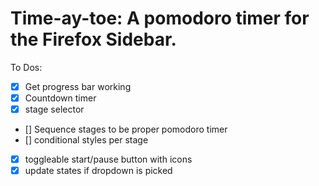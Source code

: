 # Time-ay-toe: A pomodoro timer for the Firefox Sidebar.

To Dos:
- [x] Get progress bar working
- [x] Countdown timer
- [x] stage selector
- [] Sequence stages to be proper pomodoro timer
- [] conditional styles per stage
- [x] toggleable start/pause button with icons
- [x] update states if dropdown is picked
